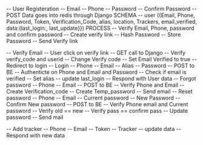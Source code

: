 -- User Registeration
	-- Email
	-- Phone
	-- Password
	-- Confirm Password 
	-- POST Data goes into redis through Django
	SCHEMA
	-- user ({Email, Phone, Password, Token, Verification_Code, alias, location, Trackers, email_verified, data:{last_login:, last_update}})
	PROCESS
	-- Verify Email, Phone, password and confirm password
	-- Create verify link
	-- Hash Password
	-- Store Password
	-- Send Verify link

-- Verify Email
	-- User click on verify link
	-- GET call to Django
	-- Verify verify_code and userid
	-- Change Verify code
	-- Set Email Verified to true
	-- Redirect to login
-- Login
	-- Phone
	-- Email
	-- Alias
	-- Password
	-- POST to BE
	-- Authenticte on Phone and Email and Password
	-- Check if email is verified
	-- Set alias
	-- update last_login
	-- Respond with User data
-- Forgot password
	-- Phone
	-- Email
	-- POST to BE
	-- Verify Phone and Email
	-- Create Verification_code
	-- Create Temp_password
	-- Send email
-- Reset password
	-- Phone
	-- Email
	-- Current password
	-- New Password
	-- Confirm New password
	-- POST to BE
	-- Verify Phone email and Current password
	-- Verify old == new
	-- Verify pass == confirm pass
	-- Update password
	-- Send mail

-- Add tracker
	-- Phone
	-- Email
	-- Token
	-- Tracker
	-- update data
	-- Respond with new data
	
